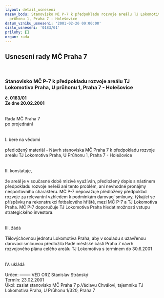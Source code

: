 ```yaml
---
layout: detail_usneseni
nazev_bodu: Stanovisko MČ P-7 k předpokladu rozvoje areálu TJ Lokomotiva Praha, U
  průhonu 1, Praha 7 - Holešovice
datum_vzniku_usneseni: '2001-02-20 00:00:00'
cislo_usneseni: '0183/01'
prilohy: []
organ: rada
---
```

<div id="ucUsn_pList" class="usn">
	<span><h2>Usnesení rady MČ Praha 7 </h2>
<br></span><div class="standBody">
<span><h3>Stanovisko MČ P-7 k předpokladu rozvoje areálu TJ Lokomotiva Praha, U průhonu 1, Praha 7 - Holešovice</h3></span><div class="center">
		<strong>č. 0183/01</strong><br>
	</div>
<div class="center">
		<strong>Ze dne 20.02.2001</strong><br><br>
	</div>
<br>Rada MČ Praha 7<br>po projednání<br><br><br>I.	bere na vědomí<br><br> předložený materiál - Návrh stanoviska MČ Praha 7 k předpokladu rozvoje areálu TJ Lokomotiva Praha, U Průhonu 1, Praha 7 - Holešovice<br><br><br>II. konstatuje,<br><br>že areál je v současné době mizivě využíván, předložený dopis s nástinem předpokladu rozvoje neřeší ani tento problém, ani nevhodné pronájmy nesportovního charakteru.  MČ P-7 nepovažuje předložený předpoklad rozvoje za relevantní vzhledem k podmínkám darovací smlouvy, týkající se příspěvku na rekonstrukci fotbalového hřiště, mezi MČ P-7 a TJ Lokomotiva Praha. MČ P-7 doporučuje TJ Lokomotiva Praha hledat možnosti vstupu strategického investora.<br><br><br>III. žádá<br><br>Tělovýchovnou jednotu Lokomotiva Praha, aby v souladu s uzavřenou darovací smlouvou předložila Radě městské části Praha 7 návrh rozvojového plánu celého areálu TJ Lokomotiva s termínem do 30.6.2001<br><br> <br>IV. ukládá <br><br> Určen:	–––––	VED ORZ  Stanislav Stránský<br>Termín: 23.02.2001<br>Úkol:	zaslat stanovisko MČ Praha 7  p.Václavu Chválovi, tajemníku TJ Lokomotiva Praha, U Průhonu 1/320, Praha 7<br> <br>
</div>
</div>